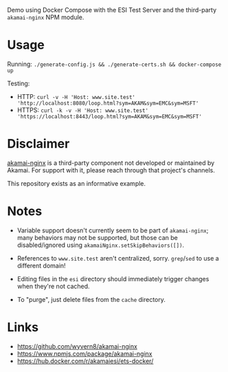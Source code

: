 Demo using Docker Compose with the ESI Test Server and the third-party
`akamai-nginx` NPM module.

# Usage
Running: `./generate-config.js && ./generate-certs.sh && docker-compose up`

Testing: 
* HTTP: `curl -v -H 'Host: www.site.test' 'http://localhost:8080/loop.html?sym=AKAM&sym=EMC&sym=MSFT'`
* HTTPS: `curl -k -v -H 'Host: www.site.test' 'https://localhost:8443/loop.html?sym=AKAM&sym=EMC&sym=MSFT'`

# Disclaimer
[akamai-nginx](https://github.com/wyvern8/akamai-nginx) is a third-party
component not developed or maintained by Akamai.
For support with it, please reach through that project's channels.

This repository exists as an informative example.

# Notes
* Variable support doesn't currently seem to be part of `akamai-nginx`;
many behaviors may not be supported, but those can be disabled/ignored
using `akamaiNginx.setSkipBehaviors([])`.

* References to `www.site.test` aren't centralized, sorry. `grep`/`sed` to use a different domain!

* Editing files in the `esi` directory should immediately trigger changes when they're not cached.

* To "purge", just delete files from the `cache` directory.

# Links
* https://github.com/wyvern8/akamai-nginx
* https://www.npmjs.com/package/akamai-nginx
* https://hub.docker.com/r/akamaiesi/ets-docker/
